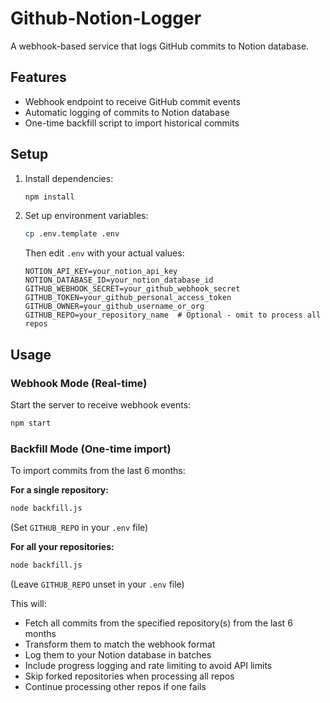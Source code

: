 # Github-Notion-Logger

A webhook-based service that logs GitHub commits to Notion database.

## Features

- Webhook endpoint to receive GitHub commit events
- Automatic logging of commits to Notion database
- One-time backfill script to import historical commits

## Setup

1. Install dependencies:
   ```bash
   npm install
   ```

2. Set up environment variables:
   ```bash
   cp .env.template .env
   ```
   Then edit `.env` with your actual values:
   ```
   NOTION_API_KEY=your_notion_api_key
   NOTION_DATABASE_ID=your_notion_database_id
   GITHUB_WEBHOOK_SECRET=your_github_webhook_secret
   GITHUB_TOKEN=your_github_personal_access_token
   GITHUB_OWNER=your_github_username_or_org
   GITHUB_REPO=your_repository_name  # Optional - omit to process all repos
   ```

## Usage

### Webhook Mode (Real-time)
Start the server to receive webhook events:
```bash
npm start
```

### Backfill Mode (One-time import)
To import commits from the last 6 months:

**For a single repository:**
```bash
node backfill.js
```
(Set `GITHUB_REPO` in your `.env` file)

**For all your repositories:**
```bash
node backfill.js
```
(Leave `GITHUB_REPO` unset in your `.env` file)

This will:
- Fetch all commits from the specified repository(s) from the last 6 months
- Transform them to match the webhook format
- Log them to your Notion database in batches
- Include progress logging and rate limiting to avoid API limits
- Skip forked repositories when processing all repos
- Continue processing other repos if one fails
